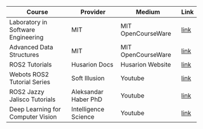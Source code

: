 | Course | Provider  | Medium | Link |
|---------|--------|-----------------|-----------------|
|Laboratory in Software Engineering | MIT |MIT OpenCourseWare|[link](https://ocw.mit.edu/courses/6-170-laboratory-in-software-engineering-fall-2005/pages/syllabus/)|
|Advanced Data Structures | MIT |MIT OpenCourseWare|[link](https://ocw.mit.edu/courses/6-851-advanced-data-structures-spring-2012/)|
|ROS2 Tutorials | Husarion Docs |Husarion Website|[link](https://husarion.com/tutorials/ros2-tutorials/ros2/)|
|Webots ROS2 Tutorial Series|Soft Illusion|Youtube|[link](https://www.youtube.com/playlist?list=PLt69C9MnPchkP0ZXZOqmIGRTOch8o9GiQ)|
|ROS2 Jazzy Jalisco Tutorials|Aleksandar Haber PhD|Youtube|[link](https://www.youtube.com/playlist?list=PLO89phzZmnHgTtr2uncyQN5hNMopUQa3e)|
|Deep Learning for Computer Vision|Intelligence Science|Youtube|[link](https://www.youtube.com/playlist?list=PL-myaKI4DslVHdtnG51I-rFwm-RHE1TJA)|
